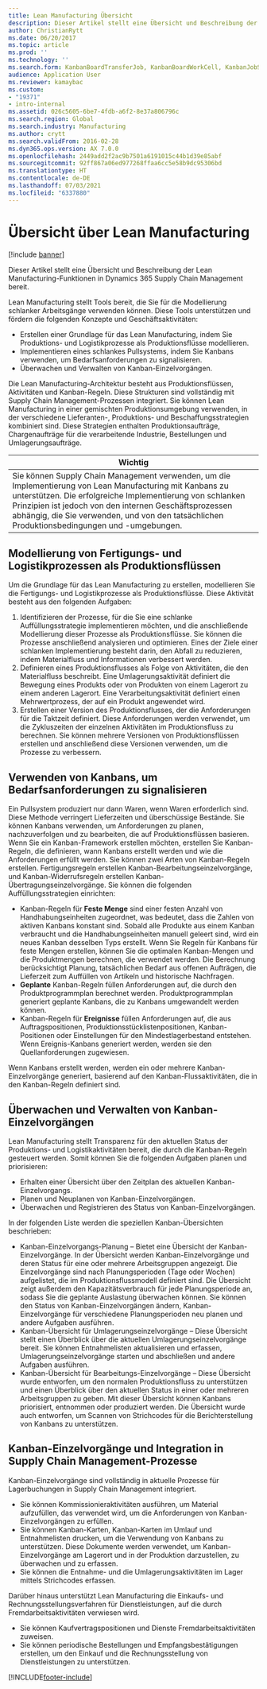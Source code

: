 ```yaml
---
title: Lean Manufacturing Übersicht
description: Dieser Artikel stellt eine Übersicht und Beschreibung der Lean Manufacturing-Funktionen in Dynamics 365 Supply Chain Management bereit.
author: ChristianRytt
ms.date: 06/20/2017
ms.topic: article
ms.prod: ''
ms.technology: ''
ms.search.form: KanbanBoardTransferJob, KanbanBoardWorkCell, KanbanJobSchedulingListPage, LeanProductionFlow, Kanban, KanbanQuantityOverview, KanbanAssignCard, KanbanCirculatingCards, KanbanRules, WHSKanbanWaveTableManagePickingListPool
audience: Application User
ms.reviewer: kamaybac
ms.custom:
- "19371"
- intro-internal
ms.assetid: 026c5605-6be7-4fdb-a6f2-8e37a806796c
ms.search.region: Global
ms.search.industry: Manufacturing
ms.author: crytt
ms.search.validFrom: 2016-02-28
ms.dyn365.ops.version: AX 7.0.0
ms.openlocfilehash: 2449add2f2ac9b7501a6191015c44b1d39e85abf
ms.sourcegitcommit: 92ff867a06ed977268ffaa6cc5e58b9dc95306bd
ms.translationtype: HT
ms.contentlocale: de-DE
ms.lasthandoff: 07/03/2021
ms.locfileid: "6337880"
---
```

# <a name="lean-manufacturing-overview"></a>Übersicht über Lean Manufacturing

[!include [banner](../includes/banner.md)]

Dieser Artikel stellt eine Übersicht und Beschreibung der Lean Manufacturing-Funktionen in Dynamics 365 Supply Chain Management bereit.

Lean Manufacturing stellt Tools bereit, die Sie für die Modellierung schlanker Arbeitsgänge verwenden können. Diese Tools unterstützen und fördern die folgenden Konzepte und Geschäftsaktivitäten:
-   Erstellen einer Grundlage für das Lean Manufacturing, indem Sie Produktions- und Logistikprozesse als Produktionsflüsse modellieren.
-   Implementieren eines schlankes Pullsystems, indem Sie Kanbans verwenden, um Bedarfsanforderungen zu signalisieren.
-   Überwachen und Verwalten von Kanban-Einzelvorgängen.

Die Lean Manufacturing-Architektur besteht aus Produktionsflüssen, Aktivitäten und Kanban-Regeln. Diese Strukturen sind vollständig mit Supply Chain Management-Prozessen integriert. Sie können Lean Manufacturing in einer gemischten Produktionsumgebung verwenden, in der verschiedene Lieferanten-, Produktions- und Beschaffungsstrategien kombiniert sind. Diese Strategien enthalten Produktionsaufträge, Chargenaufträge für die verarbeitende Industrie, Bestellungen und Umlagerungsaufträge.

| **Wichtig**                                                                                                                                                                                                                                                                |
|------------------------------------------------------------------------------------------------------------------------------------------------------------------------------------------------------------------------------------------------------------------------------|
| Sie können Supply Chain Management verwenden, um die Implementierung von Lean Manufacturing mit Kanbans zu unterstützen. Die erfolgreiche Implementierung von schlanken Prinzipien ist jedoch von den internen Geschäftsprozessen abhängig, die Sie verwenden, und von den tatsächlichen Produktionsbedingungen und -umgebungen. |

## <a name="modeling-manufacturing-and-logistics-processes-as-production-flows"></a>Modellierung von Fertigungs- und Logistikprozessen als Produktionsflüssen
Um die Grundlage für das Lean Manufacturing zu erstellen, modellieren Sie die Fertigungs- und Logistikprozesse als Produktionsflüsse. Diese Aktivität besteht aus den folgenden Aufgaben:
1.  Identifizieren der Prozesse, für die Sie eine schlanke Auffüllungsstrategie implementieren möchten, und die anschließende Modellierung dieser Prozesse als Produktionsflüsse. Sie können die Prozesse anschließend analysieren und optimieren. Eines der Ziele einer schlanken Implementierung besteht darin, den Abfall zu reduzieren, indem Materialfluss und Informationen verbessert werden.
2.  Definieren eines Produktionsflusses als Folge von Aktivitäten, die den Materialfluss beschreibt. Eine Umlagerungsaktivität definiert die Bewegung eines Produkts oder von Produkten von einem Lagerort zu einem anderen Lagerort. Eine Verarbeitungsaktivität definiert einen Mehrwertprozess, der auf ein Produkt angewendet wird.
3.  Erstellen einer Version des Produktionsflusses, der die Anforderungen für die Taktzeit definiert. Diese Anforderungen werden verwendet, um die Zykluszeiten der einzelnen Aktivitäten im Produktionsfluss zu berechnen. Sie können mehrere Versionen von Produktionsflüssen erstellen und anschließend diese Versionen verwenden, um die Prozesse zu verbessern.

## <a name="using-kanbans-to-signal-demand-requirements"></a>Verwenden von Kanbans, um Bedarfsanforderungen zu signalisieren
Ein Pullsystem produziert nur dann Waren, wenn Waren erforderlich sind. Diese Methode verringert Lieferzeiten und überschüssige Bestände. Sie können Kanbans verwenden, um Anforderungen zu planen, nachzuverfolgen und zu bearbeiten, die auf Produktionsflüssen basieren. Wenn Sie ein Kanban-Framework erstellen möchten, erstellen Sie Kanban-Regeln, die definieren, wann Kanbans erstellt werden und wie die Anforderungen erfüllt werden. Sie können zwei Arten von Kanban-Regeln erstellen. Fertigungsregeln erstellen Kanban-Bearbeitungseinzelvorgänge, und Kanban-Widerrufsregeln erstellen Kanban-Übertragungseinzelvorgänge. Sie können die folgenden Auffüllungsstrategien einrichten:
-   Kanban-Regeln für **Feste Menge** sind einer festen Anzahl von Handhabungseinheiten zugeordnet, was bedeutet, dass die Zahlen von aktiven Kanbans konstant sind. Sobald alle Produkte aus einem Kanban verbraucht und die Handhabungseinheiten manuell geleert sind, wird ein neues Kanban desselben Typs erstellt. Wenn Sie Regeln für Kanbans für feste Mengen erstellen, können Sie die optimalen Kanban-Mengen und die Produktmengen berechnen, die verwendet werden. Die Berechnung berücksichtigt Planung, tatsächlichen Bedarf aus offenen Aufträgen, die Lieferzeit zum Auffüllen von Artikeln und historische Nachfragen.
-   **Geplante** Kanban-Regeln füllen Anforderungen auf, die durch den Produktprogrammplan berechnet werden. Produktprogrammplan generiert geplante Kanbans, die zu Kanbans umgewandelt werden können.
-   Kanban-Regeln für **Ereignisse** füllen Anforderungen auf, die aus Auftragspositionen, Produktionsstücklistenpositionen, Kanban-Positionen oder Einstellungen für den Mindestlagerbestand entstehen. Wenn Ereignis-Kanbans generiert werden, werden sie den Quellanforderungen zugewiesen.

Wenn Kanbans erstellt werden, werden ein oder mehrere Kanban-Einzelvorgänge generiert, basierend auf den Kanban-Flussaktivitäten, die in den Kanban-Regeln definiert sind.

## <a name="monitoring-and-maintaining-kanban-jobs"></a> Überwachen und Verwalten von Kanban-Einzelvorgängen
Lean Manufacturing stellt Transparenz für den aktuellen Status der Produktions- und Logistikaktivitäten bereit, die durch die Kanban-Regeln gesteuert werden. Somit können Sie die folgenden Aufgaben planen und priorisieren:

-   Erhalten einer Übersicht über den Zeitplan des aktuellen Kanban-Einzelvorgangs.
-   Planen und Neuplanen von Kanban-Einzelvorgängen.
-   Überwachen und Registrieren des Status von Kanban-Einzelvorgängen.

In der folgenden Liste werden die speziellen Kanban-Übersichten beschrieben:
-   Kanban-Einzelvorgangs-Planung – Bietet eine Übersicht der Kanban-Einzelvorgänge. In der Übersicht werden Kanban-Einzelvorgänge und deren Status für eine oder mehrere Arbeitsgruppen angezeigt. Die Einzelvorgänge sind nach Planungsperioden (Tage oder Wochen) aufgelistet, die im Produktionsflussmodell definiert sind. Die Übersicht zeigt außerdem den Kapazitätsverbrauch für jede Planungsperiode an, sodass Sie die geplante Auslastung überwachen können. Sie können den Status von Kanban-Einzelvorgängen ändern, Kanban-Einzelvorgänge für verschiedene Planungsperioden neu planen und andere Aufgaben ausführen.
-   Kanban-Übersicht für Umlagerungseinzelvorgänge – Diese Übersicht stellt einen Überblick über die aktuellen Umlagerungseinzelvorgänge bereit. Sie können Entnahmelisten aktualisieren und erfassen, Umlagerungseinzelvorgänge starten und abschließen und andere Aufgaben ausführen.
-   Kanban-Übersicht für Bearbeitungs-Einzelvorgänge – Diese Übersicht wurde entworfen, um den normalen Produktionsfluss zu unterstützen und einen Überblick über den aktuellen Status in einer oder mehreren Arbeitsgruppen zu geben. Mit dieser Übersicht können Kanbans priorisiert, entnommen oder produziert werden. Die Übersicht wurde auch entworfen, um Scannen von Strichcodes für die Berichterstellung von Kanbans zu unterstützen.

## <a name="kanban-jobs-and-integration-with-supply-chain-management-processes"></a>Kanban-Einzelvorgänge und Integration in Supply Chain Management-Prozesse
Kanban-Einzelvorgänge sind vollständig in aktuelle Prozesse für Lagerbuchungen in Supply Chain Management integriert.
-   Sie können Kommissionieraktivitäten ausführen, um Material aufzufüllen, das verwendet wird, um die Anforderungen von Kanban-Einzelvorgängen zu erfüllen.
-   Sie können Kanban-Karten, Kanban-Karten im Umlauf und Entnahmelisten drucken, um die Verwendung von Kanbans zu unterstützen. Diese Dokumente werden verwendet, um Kanban-Einzelvorgänge am Lagerort und in der Produktion darzustellen, zu überwachen und zu erfassen.
-   Sie können die Entnahme- und die Umlagerungsaktivitäten im Lager mittels Strichcodes erfassen.

Darüber hinaus unterstützt Lean Manufacturing die Einkaufs- und Rechnungsstellungsverfahren für Dienstleistungen, auf die durch Fremdarbeitsaktivitäten verwiesen wird.
-   Sie können Kaufvertragspositionen und Dienste Fremdarbeitsaktivitäten zuweisen.
-   Sie können periodische Bestellungen und Empfangsbestätigungen erstellen, um den Einkauf und die Rechnungsstellung von Dienstleistungen zu unterstützen.







[!INCLUDE[footer-include](../../includes/footer-banner.md)]